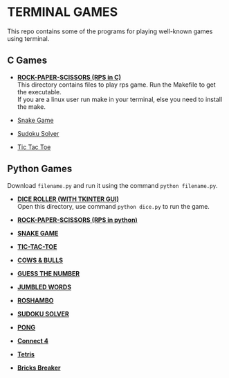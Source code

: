 # TERMINAL GAMES

This repo contains some of the programs for playing well-known games using terminal.

## C Games
- [**ROCK-PAPER-SCISSORS (RPS in C)**](https://github.com/AnuragAnalog/games/tree/master/RPS)<br>
This directory contains files to play rps game. Run the Makefile to get the executable.<br>
If you are a linux user run make in your terminal, else you need to install the make.

- [Snake Game](https://github.com/AnuragAnalog/games/blob/master/snake_game.c)
- [Sudoku Solver](https://github.com/AnuragAnalog/games/blob/master/sudoku_solver.c)
- [Tic Tac Toe](https://github.com/AnuragAnalog/games/blob/master/tic_tac_toe.c)

## Python Games
Download `filename.py` and run it using the command `python filename.py`.<br>
- [**DICE ROLLER (WITH TKINTER GUI)**](https://github.com/AnuragAnalog/games/tree/master/dice-roller-tkinter-gui-game)<br>
Open this directory, use command `python dice.py` to run the game.<br>

- [**ROCK-PAPER-SCISSORS (RPS in python)**](https://github.com/AnuragAnalog/games/blob/master/RockPaperScissor.py)<br>
- [**SNAKE GAME**](https://github.com/AnuragAnalog/games/blob/master/Snake_game.py)<br>
- [**TIC-TAC-TOE**](https://github.com/AnuragAnalog/games/blob/master/TicTacToe.py)<br>
- [**COWS & BULLS**](https://github.com/AnuragAnalog/games/blob/master/cowsbulls.py)<br>
- [**GUESS THE NUMBER**](https://github.com/AnuragAnalog/games/blob/master/guess_the_number.py)<br>
- [**JUMBLED WORDS**](https://github.com/AnuragAnalog/games/blob/master/jumbled_words_game.py)<br>
- [**ROSHAMBO**](https://github.com/AnuragAnalog/games/blob/master/roshambo.py)<br>
- [**SUDOKU SOLVER**](https://github.com/AnuragAnalog/games/blob/master/sudokuSolver.py)<br>
- [**PONG**](https://github.com/AnuragAnalog/games/blob/master/pong.py)<br>
- [**Connect 4**](https://github.com/AnuragAnalog/games/blob/master/connect4.py)<br>
- [**Tetris**](https://github.com/AnuragAnalog/games/blob/master/Tetris.py)<br>
- [**Bricks Breaker**](https://github.com/AnuragAnalog/games/blob/master/bricks_breaker.py)<br>
